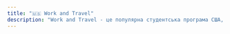 ```yaml
---
title: "🇺🇸 Work and Travel"
description: "Work and Travel - це популярна студентська програма США, яка дозволяє приїхати на літо у штати, працювати, подорожувати і разом з тим вивчити мову. Літом 2012 року мені пощастило стати її учасником. Це був дивовижний досвід! Я багато чого побачив і навчився. Вашингтон, Нью-Йорк, Атлантичний океан... Багато нових знайомих і друзів. Сподіваюся, вам сподобається ця серія дописів!\n\nПрошу зважати, що під час участі у програмі мені було 20 років. Я був перший раз за кордоном і до цього не бачив світу. Про деякі речі я розповідаю надто детально, бо був дуже захоплений. Деякі речі, які наразі є буденними для нас, тоді для мене важилися вершиною досягнень цивілізованого світу. Тому прошу не засуджувати це юне і наївне дитя 🙏"
---
```

